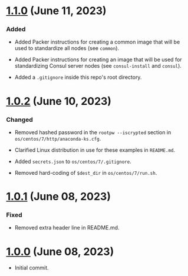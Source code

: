 # [1.1.0] (June 11, 2023)

### Added

- Added Packer instructions for creating a common image that will be
  used to standardize all nodes (see `common`).

- Added Packer instructions for creating an image that will be used for 
  standardizing Consul server nodes (see `consul-install` and `consul`).

- Added a `.gitignore` inside this repo's root directory.

# [1.0.2] (June 10, 2023)

### Changed

- Removed hashed password in the `rootpw --iscrypted` section in 
  `os/centos/7/http/anaconda-ks.cfg`.

- Clarified Linux distribution in use for these examples in `README.md`.

- Added `secrets.json` to `os/centos/7/.gitignore`.

- Removed hard-coding of `$dest_dir` in `os/centos/7/run.sh`.

# [1.0.1] (June 08, 2023)

### Fixed

- Removed extra header line in README.md.

# [1.0.0] (June 08, 2023)

- Initial commit.

[1.1.0]: https://github.com/aco950/packer/releases/tag/v1.1.0
[1.0.2]: https://github.com/aco950/packer/releases/tag/v1.0.2
[1.0.1]: https://github.com/aco950/packer/releases/tag/v1.0.1
[1.0.0]: https://github.com/aco950/packer/releases/tag/v1.0.0

